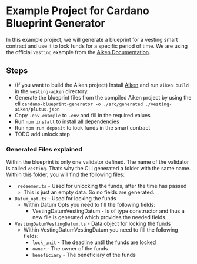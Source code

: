 # Example Project for Cardano Blueprint Generator
In this example project, we will generate a blueprint for a vesting smart contract and use it to lock funds for a specific period of time.
We are using the official `Vesting` example from the [Aiken Documentation](https://aiken-lang.org/example--vesting).

## Steps
- (If you want to build the Aiken project) Install [Aiken](https://aiken-lang.org/installation-instructions) and run `aiken build` in the `vesting-aiken` directory.
- Generate the blueprint files from the compiled Aiken project by using the cli `cardano-blueprint-generator -o ./src/generated ./vesting-aiken/plutus.json`
- Copy `.env.example` to `.env` and fill in the required values
- Run `npm install` to install all dependencies
- Run `npm run deposit` to lock funds in the smart contract
- TODO add unlock step


### Generated Files explained
Within the blueprint is only one validator defined. The name of the validator is called `vesting`.
Thats why the CLI generated a folder with the same name. 
Within this folder, you will find the following files:
- `_redeemer.ts` - Used for unlocking the funds, after the time has passed
  - This is just an empty data. So no fields are generated. 
- `Datum_opt.ts` - Used for locking the funds
  - Within Datum Opts you need to fill the following fields:
    - VestingDatumVestingDatum - Is of type constructor and thus a new file is generated which provides the needed fields.
- `VestingDatumVestingDatum.ts` - Data object for locking the funds
  - Within VestingDatumVestingDatum you need to fill the following fields:
    - `lock_unit` - The deadline until the funds are locked
    - `owner` - The owner of the funds
    - `beneficiary` - The beneficiary of the funds